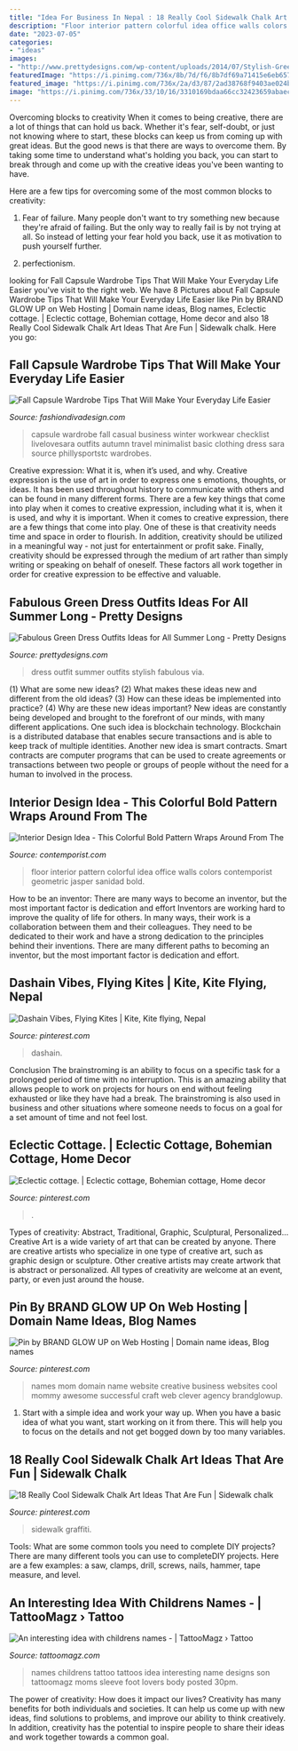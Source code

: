 ```yaml
---
title: "Idea For Business In Nepal : 18 Really Cool Sidewalk Chalk Art Ideas That Are Fun"
description: "Floor interior pattern colorful idea office walls colors contemporist geometric jasper sanidad bold"
date: "2023-07-05"
categories:
- "ideas"
images:
- "http://www.prettydesigns.com/wp-content/uploads/2014/07/Stylish-Green-Dress-Outfit.jpg"
featuredImage: "https://i.pinimg.com/736x/8b/7d/f6/8b7df69a71415e6eb657934f86a083af.jpg"
featured_image: "https://i.pinimg.com/736x/2a/d3/87/2ad38768f9403ae024bcfeef62e328a5--website-names-mom-website.jpg"
image: "https://i.pinimg.com/736x/33/10/16/3310169bdaa66cc32423659abaec6a85--cottages.jpg"
---
```



Overcoming blocks to creativity
When it comes to being creative, there are a lot of things that can hold us back. Whether it's fear, self-doubt, or just not knowing where to start, these blocks can keep us from coming up with great ideas.
But the good news is that there are ways to overcome them. By taking some time to understand what's holding you back, you can start to break through and come up with the creative ideas you've been wanting to have.

Here are a few tips for overcoming some of the most common blocks to creativity:

1. Fear of failure. Many people don't want to try something new because they're afraid of failing. But the only way to really fail is by not trying at all. So instead of letting your fear hold you back, use it as motivation to push yourself further.

2. perfectionism.

	

		
looking for Fall Capsule Wardrobe Tips That Will Make Your Everyday Life Easier you've visit to the right web. We have 8 Pictures about Fall Capsule Wardrobe Tips That Will Make Your Everyday Life Easier like Pin by BRAND GLOW UP on Web Hosting | Domain name ideas, Blog names, Eclectic cottage. | Eclectic cottage, Bohemian cottage, Home decor and also 18 Really Cool Sidewalk Chalk Art Ideas That Are Fun | Sidewalk chalk. Here you go:
		
    
## Fall Capsule Wardrobe Tips That Will Make Your Everyday Life Easier

<img loading=lazy src="http://www.fashiondivadesign.com/wp-content/uploads/2018/08/fall-capsule-wardrobe-8-.jpg" onerror="this.onerror=null;this.src='https://tse2.mm.bing.net/th?id=OIP.Xe-D8CT10IqUAkWMRgiBXwHaQo&amp;pid=15.1';" alt="Fall Capsule Wardrobe Tips That Will Make Your Everyday Life Easier">

_Source: fashiondivadesign.com_

>capsule wardrobe fall casual business winter workwear checklist livelovesara outfits autumn travel minimalist basic clothing dress sara source phillysportstc wardrobes. 

	

Creative expression: What it is, when it’s used, and why.
Creative expression is the use of art in order to express one s emotions, thoughts, or ideas. It has been used throughout history to communicate with others and can be found in many different forms. There are a few key things that come into play when it comes to creative expression, including what it is, when it is used, and why it is important.
When it comes to creative expression, there are a few things that come into play. One of these is that creativity needs time and space in order to flourish. In addition, creativity should be utilized in a meaningful way - not just for entertainment or profit sake. Finally, creativity should be expressed through the medium of art rather than simply writing or speaking on behalf of oneself. These factors all work together in order for creative expression to be effective and valuable.

    
## Fabulous Green Dress Outfits Ideas For All Summer Long - Pretty Designs

<img loading=lazy src="http://www.prettydesigns.com/wp-content/uploads/2014/07/Stylish-Green-Dress-Outfit.jpg" onerror="this.onerror=null;this.src='https://tse2.mm.bing.net/th?id=OIP.zD6q_6lGUMUDZIs5a_XbZgHaLM&amp;pid=15.1';" alt="Fabulous Green Dress Outfits Ideas for All Summer Long - Pretty Designs">

_Source: prettydesigns.com_

>dress outfit summer outfits stylish fabulous via. 

	

(1) What are some new ideas? (2) What makes these ideas new and different from the old ideas? (3) How can these ideas be implemented into practice? (4) Why are these new ideas important?
New ideas are constantly being developed and brought to the forefront of our minds, with many different applications. One such idea is blockchain technology. Blockchain is a distributed database that enables secure transactions and is able to keep track of multiple identities. Another new idea is smart contracts. Smart contracts are computer programs that can be used to create agreements or transactions between two people or groups of people without the need for a human to involved in the process.

    
## Interior Design Idea - This Colorful Bold Pattern Wraps Around From The

<img loading=lazy src="http://www.contemporist.com/wp-content/uploads/2016/12/striped-walls-and-floor-311216-705-02-800x1199.jpg" onerror="this.onerror=null;this.src='https://tse2.mm.bing.net/th?id=OIP.FSxa9O7GiYqeg6hJoH_jgAHaLG&amp;pid=15.1';" alt="Interior Design Idea - This Colorful Bold Pattern Wraps Around From The">

_Source: contemporist.com_

>floor interior pattern colorful idea office walls colors contemporist geometric jasper sanidad bold. 

	

How to be an inventor: There are many ways to become an inventor, but the most important factor is dedication and effort
Inventors are working hard to improve the quality of life for others. In many ways, their work is a collaboration between them and their colleagues. They need to be dedicated to their work and have a strong dedication to the principles behind their inventions. There are many different paths to becoming an inventor, but the most important factor is dedication and effort.

    
## Dashain Vibes, Flying Kites | Kite, Kite Flying, Nepal

<img loading=lazy src="https://i.pinimg.com/736x/00/38/38/0038383de000485e217781d6c102fefd.jpg" onerror="this.onerror=null;this.src='https://tse1.mm.bing.net/th?id=OIP.b8lGya6kV7zoxGUEvtwdEwHaNK&amp;pid=15.1';" alt="Dashain Vibes, Flying Kites | Kite, Kite flying, Nepal">

_Source: pinterest.com_

>dashain. 

	

Conclusion
The brainstroming is an ability to focus on a specific task for a prolonged period of time with no interruption. This is an amazing ability that allows people to work on projects for hours on end without feeling exhausted or like they have had a break. The brainstroming is also used in business and other situations where someone needs to focus on a goal for a set amount of time and not feel lost.

    
## Eclectic Cottage. | Eclectic Cottage, Bohemian Cottage, Home Decor

<img loading=lazy src="https://i.pinimg.com/736x/33/10/16/3310169bdaa66cc32423659abaec6a85--cottages.jpg" onerror="this.onerror=null;this.src='https://tse2.mm.bing.net/th?id=OIP.u44hreAqNgqw_bYBRFyluwHaJ3&amp;pid=15.1';" alt="Eclectic cottage. | Eclectic cottage, Bohemian cottage, Home decor">

_Source: pinterest.com_

>. 

	

Types of creativity: Abstract, Traditional, Graphic, Sculptural, Personalized...
Creative Art is a wide variety of art that can be created by anyone. There are creative artists who specialize in one type of creative art, such as graphic design or sculpture. Other creative artists may create artwork that is abstract or personalized. All types of creativity are welcome at an event, party, or even just around the house.

    
## Pin By BRAND GLOW UP On Web Hosting | Domain Name Ideas, Blog Names

<img loading=lazy src="https://i.pinimg.com/736x/2a/d3/87/2ad38768f9403ae024bcfeef62e328a5--website-names-mom-website.jpg" onerror="this.onerror=null;this.src='https://tse4.mm.bing.net/th?id=OIP.hT9M8nAfVdTOKwBJyUCEEgHaKt&amp;pid=15.1';" alt="Pin by BRAND GLOW UP on Web Hosting | Domain name ideas, Blog names">

_Source: pinterest.com_

>names mom domain name website creative business websites cool mommy awesome successful craft web clever agency brandglowup. 

	

1. Start with a simple idea and work your way up. When you have a basic idea of what you want, start working on it from there. This will help you to focus on the details and not get bogged down by too many variables.

    
## 18 Really Cool Sidewalk Chalk Art Ideas That Are Fun | Sidewalk Chalk

<img loading=lazy src="https://i.pinimg.com/736x/8b/7d/f6/8b7df69a71415e6eb657934f86a083af.jpg" onerror="this.onerror=null;this.src='https://tse2.mm.bing.net/th?id=OIP.-odrWNJL1tmIX10KRTZMEwHaO0&amp;pid=15.1';" alt="18 Really Cool Sidewalk Chalk Art Ideas That Are Fun | Sidewalk chalk">

_Source: pinterest.com_

>sidewalk graffiti. 

	

Tools: What are some common tools you need to complete DIY projects?
There are many different tools you can use to completeDIY projects. Here are a few examples: a saw, clamps, drill, screws, nails, hammer, tape measure, and level.

    
## An Interesting Idea With Childrens Names - | TattooMagz › Tattoo

<img loading=lazy src="https://tattoomagz.com/wp-content/uploads/2014/05/An-interesting-idea-with-childrens-names.jpg" onerror="this.onerror=null;this.src='https://tse3.mm.bing.net/th?id=OIP.TCNny0UHoeoqnXHSTH_GLQHaJ4&amp;pid=15.1';" alt="An interesting idea with childrens names - | TattooMagz › Tattoo">

_Source: tattoomagz.com_

>names childrens tattoo tattoos idea interesting name designs son tattoomagz moms sleeve foot lovers body posted 30pm. 

	

The power of creativity: How does it impact our lives?
Creativity has many benefits for both individuals and societies. It can help us come up with new ideas, find solutions to problems, and improve our ability to think creatively. In addition, creativity has the potential to inspire people to share their ideas and work together towards a common goal.

